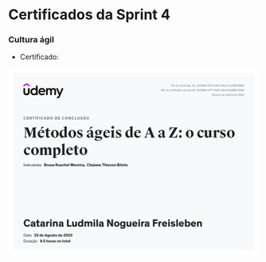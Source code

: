 #
# Certificados da Sprint 4

### Cultura ágil

- Certificado: 

![Certificado](https://github.com/catarwnalud/pbCompass/blob/master/sprint_4/certificados/cultura_agil.jpg)

# 